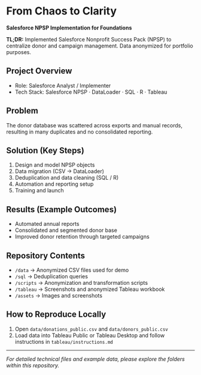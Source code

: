 # From Chaos to Clarity
**Salesforce NPSP Implementation for Foundations**

**TL;DR:** Implemented Salesforce Nonprofit Success Pack (NPSP) to centralize donor and campaign management. Data anonymized for portfolio purposes.

## Project Overview
- Role: Salesforce Analyst / Implementer 
- Tech Stack: Salesforce NPSP · DataLoader · SQL · R · Tableau

## Problem
The donor database was scattered across exports and manual records, resulting in many duplicates and no consolidated reporting.

## Solution (Key Steps)
1. Design and model NPSP objects  
2. Data migration (CSV → DataLoader)  
3. Deduplication and data cleaning (SQL / R)  
4. Automation and reporting setup  
5. Training and launch

## Results (Example Outcomes)
- Automated annual reports  
- Consolidated and segmented donor base  
- Improved donor retention through targeted campaigns

## Repository Contents
- `/data` → Anonymized CSV files used for demo  
- `/sql` → Deduplication queries  
- `/scripts` → Anonymization and transformation scripts  
- `/tableau` → Screenshots and anonymized Tableau workbook  
- `/assets` → Images and screenshots

## How to Reproduce Locally
1. Open `data/donations_public.csv` and `data/donors_public.csv`  
2. Load data into Tableau Public or Tableau Desktop and follow instructions in `tableau/instructions.md`

---

*For detailed technical files and example data, please explore the folders within this repository.*
